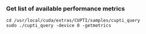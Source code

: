 
### Get list of available performance metrics
```
cd /usr/local/cuda/extras/CUPTI/samples/cupti_query
sudo ./cupti_query -device 0 -getmetrics
```

